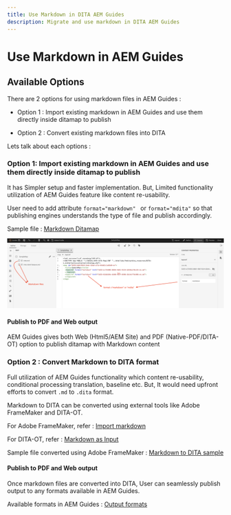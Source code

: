 ```yaml
---
title: Use Markdown in DITA AEM Guides
description: Migrate and use markdown in DITA AEM Guides 
---
```

# Use Markdown in AEM Guides

## Available Options

There are 2 options for using markdown files in AEM Guides :

- Option 1 : Import existing markdown in AEM Guides and use them directly inside ditamap to publish

- Option 2 : Convert existing markdown files into DITA 

Lets talk about each options :

### Option 1: Import existing markdown in AEM Guides and use them directly inside ditamap to publish 

It has Simpler setup and faster implementation. But, Limited functionality utilization of AEM Guides feature like content re-usability.

User need to add attribute `format="markdown" ` or `format="mdita"` so that publishing engines understands the type of file and publish accordingly. 

Sample file : [Markdown Ditamap](https://acrobat.adobe.com/id/urn:aaid:sc:AP:da31137e-be84-44fb-8974-d038eeff0283)

![screenshot for reference](../../assets/authoring/markdown_map.png)


#### Publish to PDF and Web output 

AEM Guides gives both Web (Html5/AEM Site) and PDF (Native-PDF/DITA-OT) option to publish ditamap with Markdown content 

### Option 2 : Convert Markdown to DITA format

Full utilization of AEM Guides functionality which content re-usability, conditional processing translation, baseline etc. But, It would need upfront efforts to convert `.md` to `.dita` format.

Markdown to DITA can be converted using external tools like Adobe FrameMaker and DITA-OT.


For Adobe FrameMaker, refer : [Import markdown](https://www.adobe.com/in/products/framemaker/features.html#import-markdown)

For DITA-OT, refer : [Markdown as Input](https://www.dita-ot.org/dev/topics/markdown-input.html)

Sample file converted using Adobe FrameMaker : [Markdown to DITA sample](https://acrobat.adobe.com/id/urn:aaid:sc:AP:874881f3-ba43-410c-abc6-2df899536d79)

#### Publish to PDF and Web output 

Once markdown files are converted into DITA, User can seamlessly publish output to any formats available in AEM Guides.

Available formats in AEM Guides : [Output formats](../../../../user-guide/generate-output-understand-presets.md)
